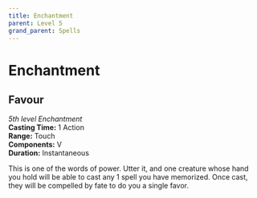 ```yaml
---
title: Enchantment
parent: Level 5
grand_parent: Spells
---
```


# Enchantment

## Favour
*5th level Enchantment*<br>
**Casting Time:** 1 Action<br>
**Range:** Touch<br>
**Components:** V<br>
**Duration:** Instantaneous

This is one of the words of power. Utter it, and one creature whose hand you hold will be able to cast any 1 spell you have memorized. Once cast, they will be compelled by fate to do you a single favor.
